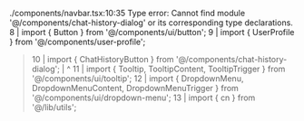 ./components/navbar.tsx:10:35
Type error: Cannot find module '@/components/chat-history-dialog' or its corresponding type declarations.
   8 | import { Button } from '@/components/ui/button';
   9 | import { UserProfile } from '@/components/user-profile';
> 10 | import { ChatHistoryButton } from '@/components/chat-history-dialog';
     |                                   ^
  11 | import { Tooltip, TooltipContent, TooltipTrigger } from '@/components/ui/tooltip';
  12 | import { DropdownMenu, DropdownMenuContent, DropdownMenuTrigger } from '@/components/ui/dropdown-menu';
  13 | import { cn } from '@/lib/utils';